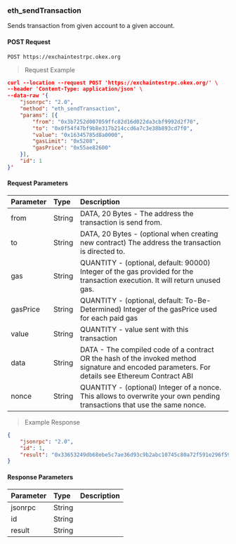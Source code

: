 ### eth_sendTransaction

Sends transaction from given account to a given account.


#### POST Request

`POST https://exchaintestrpc.okex.org`

> Request Example

```json
curl --location --request POST 'https://exchaintestrpc.okex.org/' \
--header 'Content-Type: application/json' \
--data-raw '{
	"jsonrpc": "2.0",
	"method": "eth_sendTransaction",
	"params": [{
		"from": "0x3b7252d007059ffc82d16d022da3cbf9992d2f70",
		"to": "0x0f54f47bf9b8e317b214ccd6a7c3e38b893cd7f0",
		"value": "0x16345785d8a0000",
		"gasLimit": "0x5208",
		"gasPrice": "0x55ae82600"
	}],
	"id": 1
}'

```

#### Request Parameters

| **Parameter** | **Type** | **Description**                                                                                                                                                                                                                                                      |
| :------------ | :------- | :------------------------------------------------------------------------------------------------------------------------------------------------------------------------------------------------------------------------------------------------------------------- |
| from    | String   |   DATA, 20 Bytes - The address the transaction is send from.                                                                                                                                                                                                                                                    |
| to    | String   |   DATA, 20 Bytes - (optional when creating new contract) The address the transaction is directed to.                                                                                                                                                                                                                                                    |
| gas    | String   |   QUANTITY - (optional, default: 90000) Integer of the gas provided for the transaction execution. It will return unused gas.|
| gasPrice    | String   |   QUANTITY - (optional, default: To-Be-Determined) Integer of the gasPrice used for each paid gas|
| value    | String   |   QUANTITY - value sent with this transaction|
| data    | String   |   DATA - The compiled code of a contract OR the hash of the invoked method signature and encoded parameters. For details see Ethereum Contract ABI|
| nonce    | String   |   QUANTITY - (optional) Integer of a nonce. This allows to overwrite your own pending transactions that use the same nonce.|

> Example Response

```json
{
	"jsonrpc": "2.0",
	"id": 1,
	"result": "0x33653249db68ebe5c7ae36d93c9b2abc10745c80a72f591e296f598e2d4709f6"
}
```

#### Response Parameters

| **Parameter** | **Type** | **Description**                                                                                                                                                                                                                                                      |
| :------------ | :------- | :------------------------------------------------------------------------------------------------------------------------------------------------------------------------------------------------------------------------------------------------------------------- |
| jsonrpc      | String   |                                                                                                                                                                                                                                                      |
| id           | String   |                                                                                                                                                                                                                                                       |
| result       | String   |                                                                                                                                                                                                                                                     | |
 